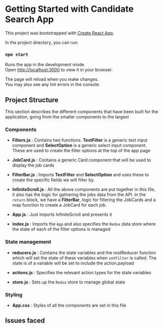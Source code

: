 # Getting Started with Candidate Search App

This project was bootstrapped with [Create React App](https://github.com/facebook/create-react-app).

In the project directory, you can run:

### `npm start`

Runs the app in the development mode.\
Open [http://localhost:3000](http://localhost:3000) to view it in your browser.

The page will reload when you make changes.\
You may also see any lint errors in the console.

## Project Structure

This section describes the different components that have been built for the application, going from the smaller components to the largest

### Components

* **Filters.js** : Contains two functions. **TextFilter** is a generic text input component and **SelectOption** is a generic select input component. These are used to create the filter options at the top of the app page 

* **JobCard.js** : Contains a generic Card component that will be used to display the job cards 

* **FilterBar.js** : Imports **TextFilter** and **SelectOption** and uses these to create the specific fields we will filter by. 

* **InfiniteScroll.js** : All the above components are put together in this file, it also has the logic for gathering the jobs data from the API. In the `return` block, we have a **FilterBar**, logic for filtering the JobCards and a map function to create a JobCard for each job. 

* **App.js** : Just imports InfiniteScroll and presents it 

* **index.js** : Imports the `App` and also specifies the `Redux` data store where the state of each of the filter options is managed

### State management

* **reducers.js** : Contains the state variables and the rootReducer function which will set the state of these variables when `setFilter` is called. The state is of a variable will be set to include the action.payload

* **actions.js** : Specifies the relevant action types for the state variables 

* **store.js** : Sets up the `Redux` store to manage global state

### Styling 

* **App.css** : Styles of all the components are set in this file


## Issues faced 